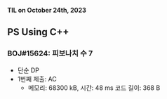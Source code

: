 **TIL on October 24th, 2023**

## PS Using C++
### BOJ#15624: 피보나치 수 7
* 단순 DP
* 1번째 제출: AC
    - 메모리: 68300 kB, 시간: 48 ms 코드 길이: 368 B

